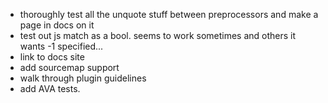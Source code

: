 - thoroughly test all the unquote stuff between preprocessors and make a page in docs on it
- test out js match as a bool. seems to work sometimes and others it wants -1 specified...
- link to docs site
- add sourcemap support
- walk through plugin guidelines
- add AVA tests.
